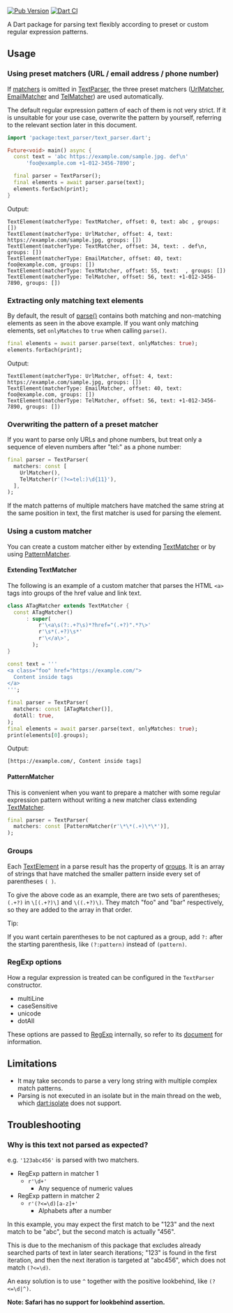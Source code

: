 [![Pub Version](https://img.shields.io/pub/v/text_parser)](https://pub.dev/packages/text_parser)
[![Dart CI](https://github.com/kaboc/dart_text_parser/workflows/Dart%20CI/badge.svg)](https://github.com/kaboc/dart_text_parser/actions)

A Dart package for parsing text flexibly according to preset or custom regular expression patterns.

## Usage

### Using preset matchers (URL / email address / phone number)

If [matchers][TextParser_matchers] is omitted in [TextParser][TextParser], the three preset
matchers ([UrlMatcher][UrlMatcher], [EmailMatcher][EmailMatcher] and [TelMatcher][TelMatcher])
are used automatically.

The default regular expression pattern of each of them is not very strict.
If it is unsuitable for your use case, overwrite the pattern by yourself, referring to the
relevant section later in this document.

```dart
import 'package:text_parser/text_parser.dart';

Future<void> main() async {
  const text = 'abc https://example.com/sample.jpg. def\n'
      'foo@example.com +1-012-3456-7890';

  final parser = TextParser();
  final elements = await parser.parse(text);
  elements.forEach(print);
}
```

Output:

```
TextElement(matcherType: TextMatcher, offset: 0, text: abc , groups: [])
TextElement(matcherType: UrlMatcher, offset: 4, text: https://example.com/sample.jpg, groups: [])
TextElement(matcherType: TextMatcher, offset: 34, text: . def\n, groups: [])
TextElement(matcherType: EmailMatcher, offset: 40, text: foo@example.com, groups: [])
TextElement(matcherType: TextMatcher, offset: 55, text:  , groups: [])
TextElement(matcherType: TelMatcher, offset: 56, text: +1-012-3456-7890, groups: [])
```

### Extracting only matching text elements

By default, the result of [parse()][parse] contains both matching and non-matching elements
as seen in the above example. If you want only matching elements, set `onlyMatches` to `true`
when calling `parse()`.

```dart
final elements = await parser.parse(text, onlyMatches: true);
elements.forEach(print);
```

Output:

```
TextElement(matcherType: UrlMatcher, offset: 4, text: https://example.com/sample.jpg, groups: [])
TextElement(matcherType: EmailMatcher, offset: 40, text: foo@example.com, groups: [])
TextElement(matcherType: TelMatcher, offset: 56, text: +1-012-3456-7890, groups: [])
```

### Overwriting the pattern of a preset matcher

If you want to parse only URLs and phone numbers, but treat only a sequence of eleven numbers
after "tel:" as a phone number:

```dart
final parser = TextParser(
  matchers: const [
    UrlMatcher(),
    TelMatcher(r'(?<=tel:)\d{11}'),
  ],
);
```

If the match patterns of multiple matchers have matched the same string at the same position
in text, the first matcher is used for parsing the element.

### Using a custom matcher

You can create a custom matcher either by extending [TextMatcher][TextMatcher] or
by using [PatternMatcher][PatternMatcher].

#### Extending TextMatcher

The following is an example of a custom matcher that parses the HTML `<a>` tags into groups
of the href value and link text.

```dart
class ATagMatcher extends TextMatcher {
  const ATagMatcher()
      : super(
          r'\<a\s(?:.+?\s)*?href="(.+?)".*?\>'
          r'\s*(.+?)\s*'
          r'\</a\>',
        );
}
```

```dart
const text = '''
<a class="foo" href="https://example.com/">
  Content inside tags
</a>
''';

final parser = TextParser(
  matchers: const [ATagMatcher()],
  dotAll: true,
);
final elements = await parser.parse(text, onlyMatches: true);
print(elements[0].groups);
```

Output:

```
[https://example.com/, Content inside tags]
```

#### PatternMatcher

This is convenient when you want to prepare a matcher with some regular expression pattern
without writing a new matcher class extending [TextMatcher].

```dart
final parser = TextParser(
  matchers: const [PatternMatcher(r'\*\*(.+)\*\*')],
);
```

### Groups

Each [TextElement][TextElement] in a parse result has the property of
[groups][TextElement_groups]. It is an array of strings that have matched the smaller pattern
inside every set of parentheses `( )`.

To give the above code as an example, there are two sets of parentheses; `(.+?)` in `\[(.+?)\]`
and `\((.+?)\)`. They match "foo" and "bar" respectively, so they are added to the array in
that order.

Tip:

If you want certain parentheses to be not captured as a group, add `?:` after the starting
parenthesis, like `(?:pattern)` instead of `(pattern)`.

### RegExp options

How a regular expression is treated can be configured in the `TextParser` constructor.

- multiLine
- caseSensitive
- unicode
- dotAll

These options are passed to [RegExp][RegExp] internally, so refer to its
[document][RegExp_constructor] for information.

## Limitations

- It may take seconds to parse a very long string with multiple complex match patterns.
- Parsing is not executed in an isolate but in the main thread on the web, which
[dart:isolate][isolate] does not support.

## Troubleshooting

### Why is this text not parsed as expected?

e.g. `'123abc456'` is parsed with two matchers.

- RegExp pattern in matcher 1
    - `r'\d+'`
        - Any sequence of numeric values
- RegExp pattern in matcher 2
    - `r'(?<=\d)[a-z]+'`
        - Alphabets after a number

In this example, you may expect the first match to be "123" and the next match to be "abc",
but the second match is actually "456".

This is due to the mechanism of this package that excludes already searched parts of text
in later search iterations; "123" is found in the first iteration, and then the next
iteration is targeted at "abc456", which does not match `(?<=\d)`.

An easy solution is to use `^` together with the positive lookbehind, like `(?<=\d|^)`.

**Note: Safari has no support for lookbehind assertion.** 

[TextParser]: https://pub.dev/documentation/text_parser/latest/text_parser/TextParser-class.html
[TextParser_matchers]: https://pub.dev/documentation/text_parser/latest/text_parser/TextParser/matchers.html
[TextMatcher]: https://pub.dev/documentation/text_parser/latest/text_parser/TextMatcher-class.html
[UrlMatcher]: https://pub.dev/documentation/text_parser/latest/text_parser/UrlMatcher-class.html
[EmailMatcher]: https://pub.dev/documentation/text_parser/latest/text_parser/EmailMatcher-class.html
[TelMatcher]: https://pub.dev/documentation/text_parser/latest/text_parser/TelMatcher-class.html
[PatternMatcher]: https://pub.dev/documentation/text_parser/latest/text_parser/PatternMatcher-class.html
[parse]: https://pub.dev/documentation/text_parser/latest/text_parser/TextParser/parse.html
[TextElement]: https://pub.dev/documentation/text_parser/latest/text_parser/TextElement-class.html
[TextElement_groups]: https://pub.dev/documentation/text_parser/latest/text_parser/TextElement/groups.html
[isolate]: https://api.dartlang.org/stable/dart-isolate/dart-isolate-library.html
[RegExp]: https://api.dart.dev/stable/dart-core/RegExp-class.html
[RegExp_constructor]: https://api.dart.dev/stable/dart-core/RegExp/RegExp.html